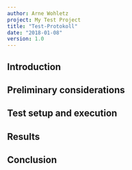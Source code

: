 ```yaml
---
author: Arne Wohletz
project: My Test Project
title: "Test-Protokoll"
date: "2018-01-08"
version: 1.0
---
```


<!--
Erzeuge HTML: pandoc -s -f markdown --template=el_template.html --css E+L_style.css "Test_protocal_template_de.markdown" -o Test_protocal_template_de.html
-->


## Introduction

## Preliminary considerations

## Test setup and execution

## Results

## Conclusion

